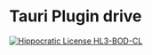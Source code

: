 # Tauri Plugin drive

[![Hippocratic License HL3-BOD-CL](https://img.shields.io/static/v1?label=Hippocratic%20License&message=HL3-BOD-CL&labelColor=5e2751&color=bc8c3d)](https://firstdonoharm.dev/version/3/0/bod-cl.html)
